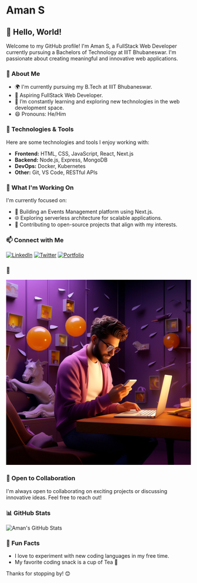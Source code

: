 # Aman S

## 👋 Hello, World!

Welcome to my GitHub profile! I'm Aman S, a FullStack Web Developer currently pursuing a Bachelors of Technology at IIIT Bhubaneswar. I'm passionate about creating meaningful and innovative web applications.

### 🚀 About Me

- 🌍 I'm currently pursuing my B.Tech at IIIT Bhubaneswar.
- 💼 Aspiring FullStack Web Developer.
- 🌱 I’m constantly learning and exploring new technologies in the web development space.
- 😄 Pronouns: He/Him

### 🔧 Technologies & Tools

Here are some technologies and tools I enjoy working with:

- **Frontend:** HTML, CSS, JavaScript, React, Next.js
- **Backend:** Node.js, Express, MongoDB
- **DevOps:** Docker, Kubernetes
- **Other:** Git, VS Code, RESTful APIs

### 🌱 What I'm Working On

I'm currently focused on:

- 🚀 Building an Events Management platform using Next.js.
- 🌐 Exploring serverless architecture for scalable applications.
- 🌱 Contributing to open-source projects that align with my interests.

### 📫 Connect with Me

[![LinkedIn](https://img.shields.io/badge/LinkedIn-Connect-blue?style=for-the-badge&logo=linkedin&logoColor=white)](https://www.linkedin.com/in/amansharma061/)
[![Twitter](https://img.shields.io/badge/Twitter-Follow-blue?style=for-the-badge&logo=twitter&logoColor=white)](https://twitter.com/AmanSharma061)
[![Portfolio](https://img.shields.io/badge/Portfolio-Visit-green?style=for-the-badge&logo=portfolio&logoColor=white)](https://amansportfolio.vercel.app/projects)

### 🎨

![Developer Image](ai.jpg)

### 🤝 Open to Collaboration

I'm always open to collaborating on exciting projects or discussing innovative ideas. Feel free to reach out!

### 📊 GitHub Stats

![Aman's GitHub Stats](https://github-readme-stats.vercel.app/api?username=AmanSharma061&show_icons=true&count_private=true&hide=contribs,prs&)

### 🎉 Fun Facts

- I love to experiment with new coding languages in my free time.
- My favorite coding snack is a cup of Tea 🍵

Thanks for stopping by! 😊

